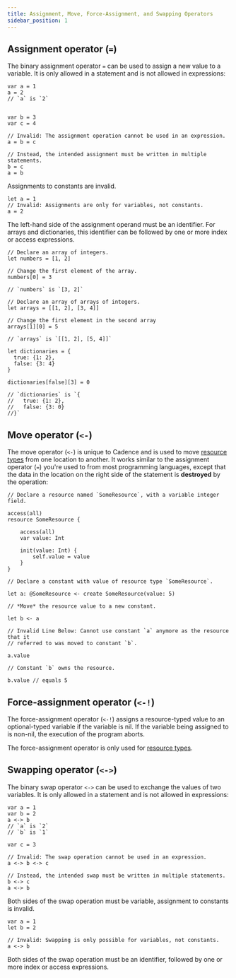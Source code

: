 ```yaml
---
title: Assignment, Move, Force-Assignment, and Swapping Operators
sidebar_position: 1
---
```


## Assignment operator (`=`)

The binary assignment operator `=` can be used to assign a new value to a variable. It is only allowed in a statement and is not allowed in expressions:

```cadence
var a = 1
a = 2
// `a` is `2`


var b = 3
var c = 4

// Invalid: The assignment operation cannot be used in an expression.
a = b = c

// Instead, the intended assignment must be written in multiple statements.
b = c
a = b
```

Assignments to constants are invalid.

```cadence
let a = 1
// Invalid: Assignments are only for variables, not constants.
a = 2
```

The left-hand side of the assignment operand must be an identifier. For arrays and dictionaries, this identifier can be followed by one or more index or access expressions.

```cadence
// Declare an array of integers.
let numbers = [1, 2]

// Change the first element of the array.
numbers[0] = 3

// `numbers` is `[3, 2]`
```

```cadence
// Declare an array of arrays of integers.
let arrays = [[1, 2], [3, 4]]

// Change the first element in the second array
arrays[1][0] = 5

// `arrays` is `[[1, 2], [5, 4]]`
```

```cadence
let dictionaries = {
  true: {1: 2},
  false: {3: 4}
}

dictionaries[false][3] = 0

// `dictionaries` is `{
//   true: {1: 2},
//   false: {3: 0}
//}`
```

## Move operator (`<-`)

The move operator (`<-`) is unique to Cadence and is used to move [resource types] from one location to another.  It works similar to the assignment operator (`=`) you're used to from most programming languages, except that the data in the location on the right side of the statement is **destroyed** by the operation:

```cadence
// Declare a resource named `SomeResource`, with a variable integer field.

access(all)
resource SomeResource {
    
    access(all)
    var value: Int

    init(value: Int) {
        self.value = value
    }
}

// Declare a constant with value of resource type `SomeResource`.

let a: @SomeResource <- create SomeResource(value: 5)

// *Move* the resource value to a new constant.

let b <- a

// Invalid Line Below: Cannot use constant `a` anymore as the resource that it
// referred to was moved to constant `b`.

a.value

// Constant `b` owns the resource.

b.value // equals 5
```

## Force-assignment operator (`<-!`)

The force-assignment operator (`<-!`) assigns a resource-typed value to an optional-typed variable if the variable is nil. If the variable being assigned to is non-nil, the execution of the program aborts.

The force-assignment operator is only used for [resource types].

## Swapping operator (`<->`)

The binary swap operator `<->` can be used to exchange the values of two variables. It is only allowed in a statement and is not allowed in expressions:

```cadence
var a = 1
var b = 2
a <-> b
// `a` is `2`
// `b` is `1`

var c = 3

// Invalid: The swap operation cannot be used in an expression.
a <-> b <-> c

// Instead, the intended swap must be written in multiple statements.
b <-> c
a <-> b
```

Both sides of the swap operation must be variable, assignment to constants is invalid.

```cadence
var a = 1
let b = 2

// Invalid: Swapping is only possible for variables, not constants.
a <-> b
```

Both sides of the swap operation must be an identifier, followed by one or more index or access expressions.

<!-- Relative links. Will not render on the page -->

[resource types]: ../resources.mdx
